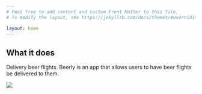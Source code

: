 ```yaml
---
# Feel free to add content and custom Front Matter to this file.
# To modify the layout, see https://jekyllrb.com/docs/themes/#overriding-theme-defaults

layout: home
---
```

## What it does
Delivery beer flights. Beerly is an app that allows users to have beer flights be delivered to them.

<img src="https://s3-us-west-1.amazonaws.com/beer.ly/output_yRTFf5.gif"/>
